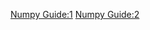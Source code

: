 [Numpy Guide:1](https://docs.scipy.org/doc/numpy-1.15.1/user/quickstart.html)
[Numpy Guide:2](http://cs231n.github.io/python-numpy-tutorial/)
